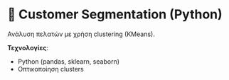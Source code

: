 
# 👥 Customer Segmentation (Python)

Ανάλυση πελατών με χρήση clustering (KMeans).

**Τεχνολογίες**:
- Python (pandas, sklearn, seaborn)
- Οπτικοποίηση clusters
